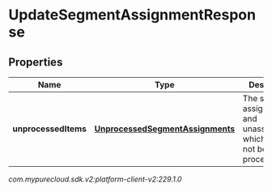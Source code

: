 # UpdateSegmentAssignmentResponse


## Properties

| Name | Type | Description | Notes |
| ------------ | ------------- | ------------- | ------------- |
| **unprocessedItems** | [**UnprocessedSegmentAssignments**](UnprocessedSegmentAssignments) | The segment assignments and unassignments which could not be processed. |  |




_com.mypurecloud.sdk.v2:platform-client-v2:229.1.0_
